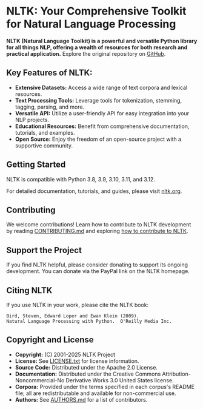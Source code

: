 # NLTK: Your Comprehensive Toolkit for Natural Language Processing

**NLTK (Natural Language Toolkit) is a powerful and versatile Python library for all things NLP, offering a wealth of resources for both research and practical application.** Explore the original repository on [GitHub](https://github.com/nltk/nltk).

## Key Features of NLTK:

*   **Extensive Datasets:** Access a wide range of text corpora and lexical resources.
*   **Text Processing Tools:** Leverage tools for tokenization, stemming, tagging, parsing, and more.
*   **Versatile API:** Utilize a user-friendly API for easy integration into your NLP projects.
*   **Educational Resources:** Benefit from comprehensive documentation, tutorials, and examples.
*   **Open Source:** Enjoy the freedom of an open-source project with a supportive community.

## Getting Started

NLTK is compatible with Python 3.8, 3.9, 3.10, 3.11, and 3.12.

For detailed documentation, tutorials, and guides, please visit [nltk.org](https://www.nltk.org/).

## Contributing

We welcome contributions! Learn how to contribute to NLTK development by reading [CONTRIBUTING.md](CONTRIBUTING.md) and exploring [how to contribute to NLTK](https://www.nltk.org/contribute.html).

## Support the Project

If you find NLTK helpful, please consider donating to support its ongoing development. You can donate via the PayPal link on the NLTK homepage.

## Citing NLTK

If you use NLTK in your work, please cite the NLTK book:

    Bird, Steven, Edward Loper and Ewan Klein (2009).
    Natural Language Processing with Python.  O'Reilly Media Inc.

## Copyright and License

*   **Copyright:** (C) 2001-2025 NLTK Project
*   **License:** See [LICENSE.txt](LICENSE.txt) for license information.
*   **Source Code:** Distributed under the Apache 2.0 License.
*   **Documentation:** Distributed under the Creative Commons Attribution-Noncommercial-No Derivative Works 3.0 United States license.
*   **Corpora:** Provided under the terms specified in each corpus's README file; all are redistributable and available for non-commercial use.
*   **Authors:** See [AUTHORS.md](AUTHORS.md) for a list of contributors.